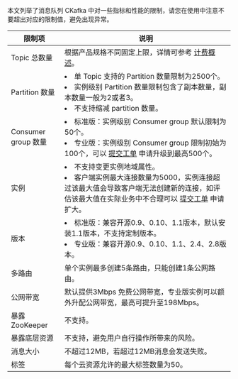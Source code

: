 本文列举了消息队列 CKafka 中对一些指标和性能的限制，请您在使用中注意不要超出对应的限制值，避免出现异常。


| 限制项              | 说明                                                         |
| ------------------- | ------------------------------------------------------------ |
| Topic 总数量        | 根据产品规格不同固定上限，详情可参考 [计费概述](https://cloud.tencent.com/document/product/597/11745)。 |
| Partition 数量      | <li>单 Topic 支持的 Partition 数量限制为2500个。</li><li>实例级别 Partition 数量限制包含了副本数量，副本数量一般为2或者3。</li><li>不支持缩减 partition 数量。</li> |
| Consumer group 数量 | <li>标准版：实例级别 Consumer group 默认限制为50个。</li><li>专业版：实例级别 Consumer group 限制初始为100个，可以 [提交工单](https://console.cloud.tencent.com/workorder/category?level1_id=876&level2_id=951&source=0&data_title=消息服务%20CKafKa&level3_id=955&radio_title=配额提升申请&queue=81&scene_code=18356&step=2) 申请升级到最高500个。</li> |
| 实例                | <li>不支持变更实例地域属性。</li><li>客户端实例最大连接数量为5000，实例连接超过该最大值会导致客户端无法创建新的连接，如评估该最大值在实际业务中不合理可以 [提交工单](https://console.cloud.tencent.com/workorder/category?level1_id=876&level2_id=951&source=0&data_title=%E6%B6%88%E6%81%AF%E6%9C%8D%E5%8A%A1%20CKafKa&level3_id=955&radio_title=%E9%85%8D%E9%A2%9D%E6%8F%90%E5%8D%87%E7%94%B3%E8%AF%B7&queue=81&scene_code=18356&step=2) 申请扩大。</li> |
| 版本                | <li>标准版：兼容开源0.9、0.10、1.1版本，默认安装1.1版本，不支持定制版本。</li><li>专业版：兼容开源0.9、0.10、1.1、2.4、2.8版本。</li> |
| 多路由              | 单个实例最多创建5条路由，只能创建1条公网路由。               |
| 公网带宽            | 默认提供3Mbps 免费公网带宽，专业版实例可以额外升配公网带宽，最高可提升至198Mbps。 |
| 暴露 ZooKeeper      | 不支持。                                                     |
| 暴露底层资源        | 不支持，避免用户自行操作所带来的风险。                       |
| 消息大小            | 不超过12MB，若超过12MB消息会发送失败。                       |
| 标签                | 每个云资源允许的最大标签数量为50。                           |

